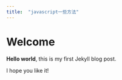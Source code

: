 ```yaml
---
title:  "javascript一些方法"
---
```


# Welcome

**Hello world**, this is my first Jekyll blog post.

I hope you like it!